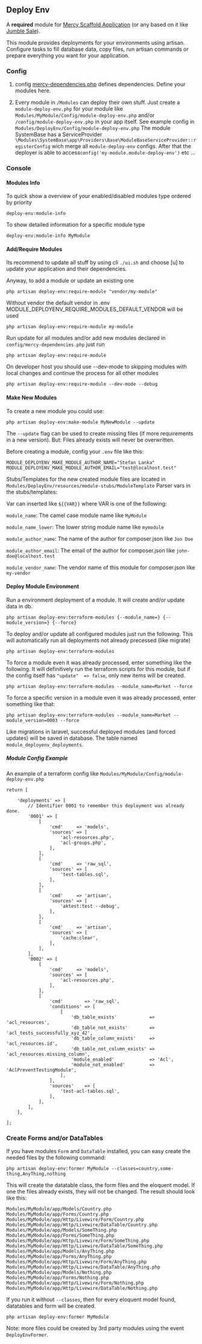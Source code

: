## Deploy Env

A **required** module for [Mercy Scaffold Application](https://github.com/aklebe-laravel/mercy-scaffold.git)
(or any based on it like [Jumble Sale](https://github.com/aklebe-laravel/jumble-sale.git)).

This module provides deployments for your environments using artisan.
Configure tasks to fill database data, copy files, run artisan commands or prepare
everything you want for your application.

### Config

1) config [mercy-dependencies.php](..%2F..%2Fconfig%2Fmercy-dependencies.php) defines dependencies. Define your modules
   here.

2) Every module in ```/Modules``` can deploy their own stuff. Just create a
   ```module-deploy-env.php``` for your module like
   ```Modules/MyModule/Config/module-deploy-env.php```
   and/or ```/config/module-deploy-env.php``` in your app itself.
   See example config in ```Modules/DeployEnv/Config/module-deploy-env.php```
   The module SystemBase has a
   ServiceProvider ```\Modules\SystemBase\app\Providers\Base\ModuleBaseServiceProvider::registerConfig``` wich merge
   all ```module-deploy-env``` configs.
   After that the deployer is able to access```config('my-module.module-deploy-env')``` etc ...

### Console

#### Modules Info

To quick show a overview of your enabled/disabled modules type ordered by priority

```
deploy-env:module-info
```

To show detailed information for a specific module type

```
deploy-env:module-info MyModule
```

#### Add/Require Modules

Its recommend to update all stuff by using cli ```./ui.sh``` and choose [u] to update your application
and their dependencies.

Anyway, to add a module or update an existing one

```
php artisan deploy-env:require-module "vendor/my-module"
```

Without vendor the default vendor in .env MODULE_DEPLOYENV_REQUIRE_MODULES_DEFAULT_VENDOR will be used

```
php artisan deploy-env:require-module my-module
```

Run update for all modules and/or add new modules declared in ```config/mercy-dependencies.php``` just run

```
php artisan deploy-env:require-module
```

On developer host you should use --dev-mode to skipping modules with local changes and continue the process for all
other modules

```
php artisan deploy-env:require-module --dev-mode --debug
```

#### Make New Modules

To create a new module you could use:

```
php artisan deploy-env:make-module MyNewModule --update
```

The ```--update``` flag can be used to create missing files (if more requirements in a new version).
But: Files already exists will never be overwritten.

Before creating a module, config your ```.env``` file like this:

```
MODULE_DEPLOYENV_MAKE_MODULE_AUTHOR_NAME="Stefan Lanka"
MODULE_DEPLOYENV_MAKE_MODULE_AUTHOR_EMAIL="test@localhost.test"
```

Stubs/Templates for the new created module files are located
in ```Modules/DeployEnv/resources/module-stubs/ModuleTemplate```
Parser vars in the stubs/templates:

Var can inserted like ```${{VAR}}``` where VAR is one of the following:

```module_name```: The camel case module name like ```MyModule```

```module_name_lower```: The lower string module name like ```mymodule```

```module_author_name```: The name of the author for composer.json like ```Jon Doe```

```module_author_email```: The email of the author for composer.json like ```john-doe@localhost.test```

```module_vendor_name```: The vendor name of this module for composer.json like ```my-vendor```

#### Deploy Module Environment

Run a environment deployment of a module. It will create and/or update data in db.

```
php artisan deploy-env:terraform-modules {--module_name=} {--module_version=} {--force}
```

To deploy and/or update all configured modules just run the following. This will automatically run all deployments not
already precessed (like migrate)

```
php artisan deploy-env:terraform-modules
```

To force a module even it was already processed, enter something like the following.
It will definitively run the terraform scripts for this module,
but if the config itself has ```"update"  => false```, only new items will be created.

```
php artisan deploy-env:terraform-modules --module_name=Market --force
```

To force a specific version in a module even it was already processed, enter something like that:

```
php artisan deploy-env:terraform-modules --module_name=Market --module_version=0003 --force
```

Like migrations in laravel, successful deployed modules (and forced updates)
will be saved in database. The table named ```module_deployenv_deployments```.

##### Module Config Example

An example of a terraform config like  ```Modules/MyModule/Config/module-deploy-env.php```

```
return [

    'deployments' => [
        // Identifier 0001 to remember this deployment was already done.
        '0001' => [
            [
                'cmd'     => 'models',
                'sources' => [
                    'acl-resources.php',
                    'acl-groups.php',
                ],
            ],
            [
                'cmd'     => 'raw_sql',
                'sources' => [
                    'test-tables.sql',
                ],
            ],
            [
                'cmd'     => 'artisan',
                'sources' => [
                    'aktest:test --debug',
                ],
            ],
            [
                'cmd'     => 'artisan',
                'sources' => [
                    'cache:clear',
                ],
            ],
        ],
        '0002' => [
            [
                'cmd'     => 'models',
                'sources' => [
                    'acl-resources.php',
                ],
            ],
            [
                'cmd'        => 'raw_sql',
                'conditions' => [
                    [
                        'db_table_exists'            => 'acl_resources',
                        'db_table_not_exists'        => 'acl_tests_successfully_xyz_42',
                        'db_table_column_exists'     => 'acl_resources.id',
                        'db_table_not_column_exists' => 'acl_resources.missing_column',
                        'module_enabled'             => 'Acl',
                        'module_not_enabled'         => 'AclPreventTestingModule',
                    ],
                ],
                'sources'    => [
                    'test-acl-tables.sql',
                ],
            ],
        ],
    ],

];
```

### Create Forms and/or DataTables

If you have modules ```Form``` and ```DataTable``` installed, you can easy create the needed files by the following command:

```
php artisan deploy-env:former MyModule --classes=country,some-thing,AnyThing,nothing
```

This will create the datatable class, the form files and the eloquent model.
If one the files already exists, they will not be changed.
The result should look like this:

```
Modules/MyModule/app/Models/Country.php
Modules/MyModule/app/Forms/Country.php
Modules/MyModule/app/Http/Livewire/Form/Country.php
Modules/MyModule/app/Http/Livewire/DataTable/Country.php
Modules/MyModule/app/Models/SomeThing.php
Modules/MyModule/app/Forms/SomeThing.php
Modules/MyModule/app/Http/Livewire/Form/SomeThing.php
Modules/MyModule/app/Http/Livewire/DataTable/SomeThing.php
Modules/MyModule/app/Models/AnyThing.php
Modules/MyModule/app/Forms/AnyThing.php
Modules/MyModule/app/Http/Livewire/Form/AnyThing.php
Modules/MyModule/app/Http/Livewire/DataTable/AnyThing.php
Modules/MyModule/app/Models/Nothing.php
Modules/MyModule/app/Forms/Nothing.php
Modules/MyModule/app/Http/Livewire/Form/Nothing.php
Modules/MyModule/app/Http/Livewire/DataTable/Nothing.php
```

If you run it without ```--classes```, then for every eloquent model found, datatables and form will be created.

```
php artisan deploy-env:former MyModule
```

Note: more files could be created by 3rd party modules using the event ```DeployEnvFormer```.




